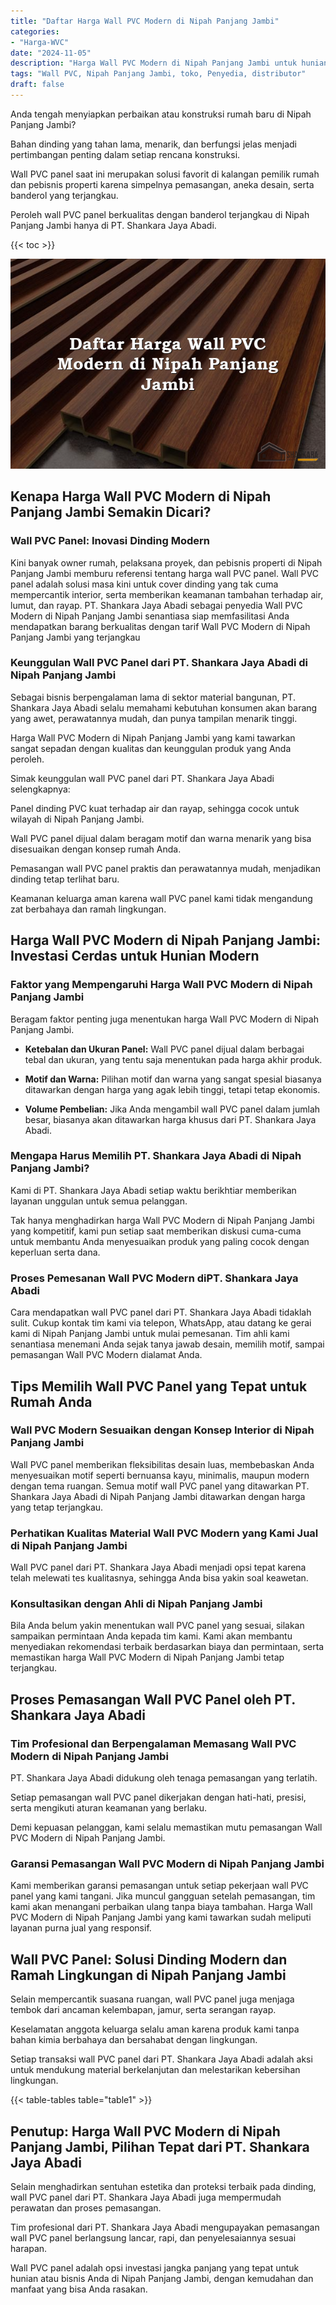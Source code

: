 ```yaml
---
title: "Daftar Harga Wall PVC Modern di Nipah Panjang Jambi"
categories: 
- "Harga-WVC"
date: "2024-11-05"
description: "Harga Wall PVC Modern di Nipah Panjang Jambi untuk hunian, office, serta toko. Material unggulan, beragam motif, pilihan warna elegan, dengan servis pemasangan dikerjakan oleh tenaga ahli profesional dan jaminan resmi!|Jasa distribusi Wall PVC Modern di Nipah Panjang Jambi untuk kebutuhan hunian, office, atau gerai, dengan produk unggulan dan pemasangan oleh tim berpengalaman serta garansi resmi.|Solusi Wall PVC Modern di Nipah Panjang Jambi yang andal bagi tempat tinggal, perkantoran, dan ritel, dengan material unggulan dan pemasangan oleh tenaga ahli profesional serta kepastian resmi.|Penyediaan Wall PVC Modern di Nipah Panjang Jambi untuk tempat tinggal, kantor, dan ritel, beserta produk terbaik dan penempatan dikerjakan oleh teknisi ahli, lengkap beserta garansi resmi.}"
tags: "Wall PVC, Nipah Panjang Jambi, toko, Penyedia, distributor"
draft: false
---
```


Anda tengah menyiapkan perbaikan atau konstruksi rumah baru di Nipah Panjang Jambi?

Bahan dinding yang tahan lama, menarik, dan berfungsi jelas menjadi pertimbangan penting dalam setiap rencana konstruksi.

Wall PVC panel saat ini merupakan solusi favorit di kalangan pemilik rumah dan pebisnis properti karena simpelnya pemasangan, aneka desain, serta banderol yang terjangkau.

Peroleh wall PVC panel berkualitas dengan banderol terjangkau di Nipah Panjang Jambi hanya di PT. Shankara Jaya Abadi.

{{< toc >}}

![Daftar Harga Wall PVC Modern di Nipah Panjang Jambi](/images/Harga-WVC/Daftar-Harga-Wall-PVC-Modern-di-Nipah-Panjang-Jambi.png)


## Kenapa Harga Wall PVC Modern di Nipah Panjang Jambi Semakin Dicari?

### Wall PVC Panel: Inovasi Dinding Modern

Kini banyak owner rumah, pelaksana proyek, dan pebisnis properti di Nipah Panjang Jambi memburu referensi tentang harga wall PVC panel. Wall PVC panel adalah solusi masa kini untuk cover dinding yang tak cuma mempercantik interior, serta memberikan keamanan tambahan terhadap air, lumut, dan rayap. PT. Shankara Jaya Abadi sebagai penyedia Wall PVC Modern di Nipah Panjang Jambi senantiasa siap memfasilitasi Anda mendapatkan barang berkualitas dengan tarif Wall PVC Modern di Nipah Panjang Jambi yang terjangkau

### Keunggulan Wall PVC Panel dari PT. Shankara Jaya Abadi di Nipah Panjang Jambi

Sebagai bisnis berpengalaman lama di sektor material bangunan, PT. Shankara Jaya Abadi selalu memahami kebutuhan konsumen akan barang yang awet, perawatannya mudah, dan punya tampilan menarik tinggi.

Harga Wall PVC Modern di Nipah Panjang Jambi yang kami tawarkan sangat sepadan dengan kualitas dan keunggulan produk yang Anda peroleh.

Simak keunggulan wall PVC panel dari PT. Shankara Jaya Abadi selengkapnya:

Panel dinding PVC kuat terhadap air dan rayap, sehingga cocok untuk wilayah di Nipah Panjang Jambi.

Wall PVC panel dijual dalam beragam motif dan warna menarik yang bisa disesuaikan dengan konsep rumah Anda.

Pemasangan wall PVC panel praktis dan perawatannya mudah, menjadikan dinding tetap terlihat baru.

Keamanan keluarga aman karena wall PVC panel kami tidak mengandung zat berbahaya dan ramah lingkungan.

## Harga Wall PVC Modern di Nipah Panjang Jambi: Investasi Cerdas untuk Hunian Modern

### Faktor yang Mempengaruhi Harga Wall PVC Modern di Nipah Panjang Jambi

Beragam faktor penting juga menentukan harga Wall PVC Modern di Nipah Panjang Jambi.

- **Ketebalan dan Ukuran Panel:** Wall PVC panel dijual dalam berbagai tebal dan ukuran, yang tentu saja menentukan pada harga akhir produk.

- **Motif dan Warna:** Pilihan motif dan warna yang sangat spesial biasanya ditawarkan dengan harga yang agak lebih tinggi, tetapi tetap ekonomis.

- **Volume Pembelian:** Jika Anda mengambil wall PVC panel dalam jumlah besar, biasanya akan ditawarkan harga khusus dari PT. Shankara Jaya Abadi.

### Mengapa Harus Memilih PT. Shankara Jaya Abadi di Nipah Panjang Jambi?

Kami di PT. Shankara Jaya Abadi setiap waktu berikhtiar memberikan layanan unggulan untuk semua pelanggan.

Tak hanya menghadirkan harga Wall PVC Modern di Nipah Panjang Jambi yang kompetitif, kami pun setiap saat memberikan diskusi cuma-cuma untuk membantu Anda menyesuaikan produk yang paling cocok dengan keperluan serta dana.

### Proses Pemesanan Wall PVC Modern diPT. Shankara Jaya Abadi

Cara mendapatkan wall PVC panel dari PT. Shankara Jaya Abadi tidaklah sulit. Cukup kontak tim kami via telepon, WhatsApp, atau datang ke gerai kami di Nipah Panjang Jambi untuk mulai pemesanan. Tim ahli kami senantiasa menemani Anda sejak tanya jawab desain, memilih motif, sampai pemasangan Wall PVC Modern dialamat Anda.

## Tips Memilih Wall PVC Panel yang Tepat untuk Rumah Anda

### Wall PVC Modern Sesuaikan dengan Konsep Interior di Nipah Panjang Jambi

Wall PVC panel memberikan fleksibilitas desain luas, membebaskan Anda menyesuaikan motif seperti bernuansa kayu, minimalis, maupun modern dengan tema ruangan. Semua motif wall PVC panel yang ditawarkan PT. Shankara Jaya Abadi di Nipah Panjang Jambi ditawarkan dengan harga yang tetap terjangkau.

### Perhatikan Kualitas Material Wall PVC Modern yang Kami Jual di Nipah Panjang Jambi

Wall PVC panel dari PT. Shankara Jaya Abadi menjadi opsi tepat karena telah melewati tes kualitasnya, sehingga Anda bisa yakin soal keawetan.

### Konsultasikan dengan Ahli di Nipah Panjang Jambi

Bila Anda belum yakin menentukan wall PVC panel yang sesuai, silakan sampaikan permintaan Anda kepada tim kami. Kami akan membantu menyediakan rekomendasi terbaik berdasarkan biaya dan permintaan, serta memastikan harga Wall PVC Modern di Nipah Panjang Jambi tetap terjangkau.

## Proses Pemasangan Wall PVC Panel oleh PT. Shankara Jaya Abadi

### Tim Profesional dan Berpengalaman Memasang Wall PVC Modern di Nipah Panjang Jambi

PT. Shankara Jaya Abadi didukung oleh tenaga pemasangan yang terlatih.

Setiap pemasangan wall PVC panel dikerjakan dengan hati-hati, presisi, serta mengikuti aturan keamanan yang berlaku.

Demi kepuasan pelanggan, kami selalu memastikan mutu pemasangan Wall PVC Modern di Nipah Panjang Jambi.

### Garansi Pemasangan Wall PVC Modern di Nipah Panjang Jambi

Kami memberikan garansi pemasangan untuk setiap pekerjaan wall PVC panel yang kami tangani. Jika muncul gangguan setelah pemasangan, tim kami akan menangani perbaikan ulang tanpa biaya tambahan. Harga Wall PVC Modern di Nipah Panjang Jambi yang kami tawarkan sudah meliputi layanan purna jual yang responsif.

## Wall PVC Panel: Solusi Dinding Modern dan Ramah Lingkungan di Nipah Panjang Jambi

Selain mempercantik suasana ruangan, wall PVC panel juga menjaga tembok dari ancaman kelembapan, jamur, serta serangan rayap.

Keselamatan anggota keluarga selalu aman karena produk kami tanpa bahan kimia berbahaya dan bersahabat dengan lingkungan.

Setiap transaksi wall PVC panel dari PT. Shankara Jaya Abadi adalah aksi untuk mendukung material berkelanjutan dan melestarikan kebersihan lingkungan.

{{< table-tables table="table1" >}}

## Penutup: Harga Wall PVC Modern di Nipah Panjang Jambi, Pilihan Tepat dari PT. Shankara Jaya Abadi

Selain menghadirkan sentuhan estetika dan proteksi terbaik pada dinding, wall PVC panel dari PT. Shankara Jaya Abadi juga mempermudah perawatan dan proses pemasangan.

Tim profesional dari PT. Shankara Jaya Abadi mengupayakan pemasangan wall PVC panel berlangsung lancar, rapi, dan penyelesaiannya sesuai harapan.

Wall PVC panel adalah opsi investasi jangka panjang yang tepat untuk hunian atau bisnis Anda di Nipah Panjang Jambi, dengan kemudahan dan manfaat yang bisa Anda rasakan.